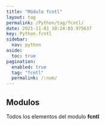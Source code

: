 ```yaml
---
title: "Módulo fcntl"
layout: tag
permalink: /Python/tag/fcntl/
date: 2021-11-01 10:24:03.975637
key: Python.fcntl
sidebar: 
  nav: python
aside: 
  toc: true
pagination: 
  enabled: true
  tag: "fcntl"
  permalink: /:num/
---
```


<h2>Modulos</h2>
Todos los elementos del modulo <strong>fcntl</strong>
